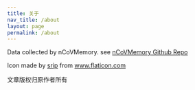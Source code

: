 ```yaml
---
title: 关于
nav_title: /about
layout: page
permalink: /about
---
```


Data collected by nCoVMemory. see [nCoVMemory Github Repo](https://github.com/2019ncovmemory/nCovMemory/blob/master/README.md)

Icon made by <a href="https://www.flaticon.com/free-icon/tombstone_2250476" title="srip">srip</a> from <a href="https://www.flaticon.com/" title="Flaticon"> www.flaticon.com</a>

文章版权归原作者所有